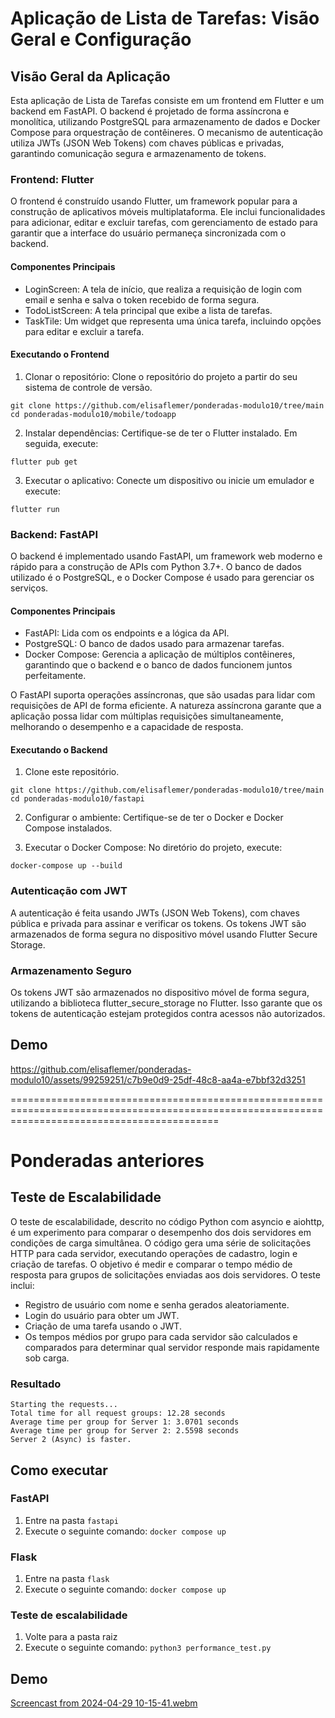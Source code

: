 # Aplicação de Lista de Tarefas: Visão Geral e Configuração

## Visão Geral da Aplicação
Esta aplicação de Lista de Tarefas consiste em um frontend em Flutter e um backend em FastAPI. O backend é projetado de forma assíncrona e monolítica, utilizando PostgreSQL para armazenamento de dados e Docker Compose para orquestração de contêineres. O mecanismo de autenticação utiliza JWTs (JSON Web Tokens) com chaves públicas e privadas, garantindo comunicação segura e armazenamento de tokens.

### Frontend: Flutter
O frontend é construído usando Flutter, um framework popular para a construção de aplicativos móveis multiplataforma. Ele inclui funcionalidades para adicionar, editar e excluir tarefas, com gerenciamento de estado para garantir que a interface do usuário permaneça sincronizada com o backend.

#### Componentes Principais
- LoginScreen: A tela de início, que realiza a requisição de login com email e senha e salva o token recebido de forma segura. 
- TodoListScreen: A tela principal que exibe a lista de tarefas.
- TaskTile: Um widget que representa uma única tarefa, incluindo opções para editar e excluir a tarefa.

#### Executando o Frontend

1. Clonar o repositório: Clone o repositório do projeto a partir do seu sistema de controle de versão.

```
git clone https://github.com/elisaflemer/ponderadas-modulo10/tree/main
cd ponderadas-modulo10/mobile/todoapp
```

2. Instalar dependências: Certifique-se de ter o Flutter instalado. Em seguida, execute:

```
flutter pub get
```

3. Executar o aplicativo: Conecte um dispositivo ou inicie um emulador e execute:

```
flutter run
```

### Backend: FastAPI
O backend é implementado usando FastAPI, um framework web moderno e rápido para a construção de APIs com Python 3.7+. O banco de dados utilizado é o PostgreSQL, e o Docker Compose é usado para gerenciar os serviços.

#### Componentes Principais
- FastAPI: Lida com os endpoints e a lógica da API.
- PostgreSQL: O banco de dados usado para armazenar tarefas.
- Docker Compose: Gerencia a aplicação de múltiplos contêineres, garantindo que o backend e o banco de dados funcionem juntos perfeitamente.

O FastAPI suporta operações assíncronas, que são usadas para lidar com requisições de API de forma eficiente. A natureza assíncrona garante que a aplicação possa lidar com múltiplas requisições simultaneamente, melhorando o desempenho e a capacidade de resposta.

#### Executando o Backend

1. Clone este repositório.

```
git clone https://github.com/elisaflemer/ponderadas-modulo10/tree/main
cd ponderadas-modulo10/fastapi
```

2. Configurar o ambiente: Certifique-se de ter o Docker e Docker Compose instalados.

3. Executar o Docker Compose: No diretório do projeto, execute:

```
docker-compose up --build
```

### Autenticação com JWT
A autenticação é feita usando JWTs (JSON Web Tokens), com chaves pública e privada para assinar e verificar os tokens. Os tokens JWT são armazenados de forma segura no dispositivo móvel usando Flutter Secure Storage.

### Armazenamento Seguro
Os tokens JWT são armazenados no dispositivo móvel de forma segura, utilizando a biblioteca flutter_secure_storage no Flutter. Isso garante que os tokens de autenticação estejam protegidos contra acessos não autorizados.

## Demo


https://github.com/elisaflemer/ponderadas-modulo10/assets/99259251/c7b9e0d9-25df-48c8-aa4a-e7bbf32d3251



================================================================================================================================================
# Ponderadas anteriores 

## Teste de Escalabilidade

O teste de escalabilidade, descrito no código Python com asyncio e aiohttp, é um experimento para comparar o desempenho dos dois servidores em condições de carga simultânea. O código gera uma série de solicitações HTTP para cada servidor, executando operações de cadastro, login e criação de tarefas. O objetivo é medir e comparar o tempo médio de resposta para grupos de solicitações enviadas aos dois servidores. O teste inclui:

- Registro de usuário com nome e senha gerados aleatoriamente.
- Login do usuário para obter um JWT.
- Criação de uma tarefa usando o JWT.
- Os tempos médios por grupo para cada servidor são calculados e comparados para determinar qual servidor responde mais rapidamente sob carga.
  
### Resultado

```
Starting the requests...
Total time for all request groups: 12.28 seconds
Average time per group for Server 1: 3.0701 seconds
Average time per group for Server 2: 2.5598 seconds
Server 2 (Async) is faster.
```

## Como executar

### FastAPI

1. Entre na pasta `fastapi`
2. Execute o seguinte comando: `docker compose up`
   
### Flask

1. Entre na pasta `flask`
2. Execute o seguinte comando: `docker compose up`

### Teste de escalabilidade

1. Volte para a pasta raiz
2. Execute o seguinte comando: `python3 performance_test.py`

## Demo

[Screencast from 2024-04-29 10-15-41.webm](https://github.com/elisaflemer/ponderadas-modulo10/assets/99259251/83d687f1-99a3-4c08-af8f-d6d9269aa328)
